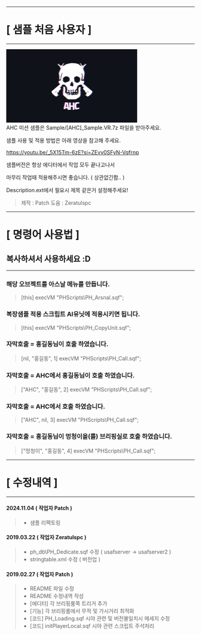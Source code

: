 ---------------------------------------------------------------
# [ 샘플 처음 사용자 ]
---------------------------------------------------------------

<img src="https://github.com/AHC-Clan/Arma-Hardcore-Command/blob/main/Sample/ahc.png"></img><br/>
AHC 미션 샘플은 Sample/[AHC]_Sample.VR.7z 파일을 받아주세요.

샘플 사용 및 적용 방법은 아래 영상을 참고해 주세요.

https://youtu.be/_5X15Tm-6zE?si=ZEvv0SFyN-Vqfrnp


샘플버전은 항상 에디터에서 작업 모두 끝나고나서

마무리 작업때 적용해주시면 좋습니다. ( 상관없긴함.. )

Description.ext에서 필요시 제목 같은거 설정해주세요!

> 제작 : Patch
> 도움 : Zeratulspc

---------------------------------------------------------------
# [ 명령어 사용법 ]
## 복사하셔서 사용하세요 :D
---------------------------------------------------------------

### 해당 오브젝트를 아스날 메뉴를 만듭니다.
> [this] execVM "PHScripts\PH_Arsnal.sqf";

### 복장샘플 적용 스크립트 AI유닛에 적용시키면 됩니다.
> [this] execVM "PHScripts\PH_CopyUnit.sqf";

### 자막호출 = 홍길동님이 호출 하였습니다.
> [nil, "홍길동", 1] execVM "PHScripts\PH_Call.sqf";

### 자막호출 = AHC에서 홍길동님이 호출 하였습니다.
> ["AHC", "홍길동", 2] execVM "PHScripts\PH_Call.sqf";

### 자막호출 = AHC에서 호출 하였습니다.
> ["AHC", nil, 3] execVM "PHScripts\PH_Call.sqf";

### 자막호출 = 홍길동님이 멍청이을(를) 브리핑실로 호출 하였습니다.
> ["멍청이", "홍길동", 4] execVM "PHScripts\PH_Call.sqf";


---------------------------------------------------------------
# [ 수정내역 ]
---------------------------------------------------------------

#### 2024.11.04 ( 작업자 Patch )
> - 샘플 리팩토링

#### 2019.03.22 ( 작업자 Zeratulspc )
> - ph_db\PH_Dedicate.sqf 수정 ( usafserver -> usafserver2 )
> - stringtable.xml 수정 ( 버전업 )

#### 2019.02.27 ( 작업자 Patch )
> - README 파일 수정
> - README 수정내역 작성
> - [에디터] 각 브리핑룸쪽 트리거 추가
> - [기능] 각 브리핑룸에서 무적 및 가시거리 최적화
> - [코드] PH_Loading.sqf 시야 관련 및 버전불일치시 메세지 수정
> - [코드] initPlayerLocal.sqf 시야 관련 스크립트 주석처리
